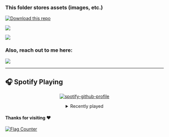 ### This folder stores assets (images, etc.)

<p align="center">

<!-- BEGIN LATEST DOWNLOAD BUTTON -->
[![Download this repo](https://custom-icon-badges.demolab.com/badge/-Download-blue?style=for-the-badge&logo=download&logoColor=white "Download zip")](https://github.com/aviralrabbit1/aviralrabbit1/archive/0.1.0.zip)
<!-- END LATEST DOWNLOAD BUTTON -->

</p>

![](https://komarev.com/ghpvc/?username=aviralrabbit1&color=007bff&label=Profile+Views&style=for-the-badge)

<img  src="https://cr-skills-chart-widget.azurewebsites.net/api/api?username=aviralrabbit1"  width="auto"></img>

### Also, reach out to me here: 

<a  href="https://api.whatsapp.com/send?phone=+918318055410"  alt="Connect on Whatsapp">  <img  src="https://img.shields.io/badge/WHATSAPP-%2325D366.svg?&style=for-the-badge&logo=whatsapp&logoColor=white"  />  </a>

<!-- [![Star History Chart](https://api.star-history.com/svg?repos=BEPb/BEPb&type=Date)](https://star-history.com/#BEPb/BEPb&Date) -->

<!-- ![](https://count.getloli.com/get/@aviralrabbit1.github.readme) -->

---

## 🎧 Spotify Playing

<div align="center">

<!-- https://github.com/kittinan/spotify-github-profile -->
[![spotify-github-profile](https://spotify-github-profile.vercel.app/api/view?uid=wpincgrtfosd7vwj2otz7pb2j&cover_image=true&theme=novatorem&show_offline=false&background_color=121212&interchange=true&bar_color=53b14f&bar_color_cover=false)](https://spotify-github-profile.vercel.app/api/view?uid=wpincgrtfosd7vwj2otz7pb2j&redirect=true)


<details>
    <summary>Recently played</summary>
    <a href="https://open.spotify.com/user/31lnn6iv3gugv4kpc2mjusnwv7cq">
    <img src="https://spotify-recently-played-readme.vercel.app/api?user=wpincgrtfosd7vwj2otz7pb2j&width=600&unique=true"         alt="Spotify recently played">
    </a>
</details>

</div>

#### Thanks for visiting :heart:

<p  align="center">

<!-- <img  src="https://profile-counter.glitch.me/aviralrabbit1/count.svg"> -->

<a href="http://s11.flagcounter.com/more/9dz"><img src="https://s11.flagcounter.com/countxl/9dz/bg_FFFFFF/txt_000000/border_CCCCCC/columns_8/maxflags_200/viewers_0/labels_1/pageviews_1/flags_0/percent_0/" alt="Flag Counter" border="0"></a>
